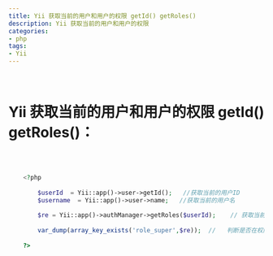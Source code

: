 ```yaml
---
title: Yii 获取当前的用户和用户的权限 getId() getRoles()
description: Yii 获取当前的用户和用户的权限
categories:
- php
tags:
- Yii
---
```


<br>


# Yii 获取当前的用户和用户的权限 getId() getRoles()：

<br>


```php

    <?php
    
        $userId  = Yii::app()->user->getId();   //获取当前的用户ID
        $username  = Yii::app()->user->name;   //获取当前的用户名
        
        $re = Yii::app()->authManager->getRoles($userId);    // 获取当前的用户的权限
        
        var_dump(array_key_exists('role_super',$re));  //	判断是否在权限数组中
    
    ?>

```
